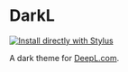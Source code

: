 # DarkL

 [![Install directly with Stylus](https://img.shields.io/badge/Install%20%20with-Stylus-00adad.svg?style=for-the-badge&logo=stylus)](https://github.com/ElectroluxV2/DarkL/raw/main/darkl.user.css)

A dark theme for [DeepL.com](https://www.deepl.com).
